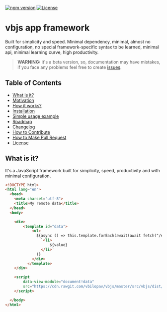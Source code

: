 [![npm version](https://badge.fury.io/js/vbjs.svg)](https://badge.fury.io/js/vbjs)
[![License](https://img.shields.io/badge/license-MIT%20License-brightgreen.svg)](https://github.com/vbilopav/vbjs/blob/master/src/vbjs/LICENSE.md)

# vbjs app framework

Built for simplicity and speed. Minimal dependency, minimal, almost no configuration, no special framework-specific syntax to be learned, minimal api, minimal learning curve, high productivity. 

> **WARNING:** it's a beta version, so, documentation may have mistakes, if you face any problems feel free to create [issues](https://github.com/vbilopav/vbjs).

## Table of Contents

- [What is it?](#what-is-it)
- [Motivation](#motivation)
- [How it works?](#how-it-works)
- [Installation](#installation)
- [Simple usage example](#usage)
- [Roadmap](#roadmap)
- [Changelog](#changelog)
- [How to Contribute](#how-to-contribute)
- [How to Make Pull Request](#how-to-make-pull-request)
- [License](#license)

## What is it?

It's a JavaScript framework built for simplicity, speed, productivity and with minimal configuration.

```html
<!DOCTYPE html>
<html lang="en">
  <head>
    <meta charset="utf-8">
    <title>My remote data</title>
  </head>
  <body>

    <div>
        <template id="data">
            <ul>
              ${async () => this.template.forEach(await(await fetch("/endpont/")).json(), value => 
                `<li>
                    ${value}
                </li>`
              )}
            </div>
          </template>
    </div>

    <script 
        data-view-module="document!data"
        src="https://cdn.rawgit.com/vbilopav/vbjs/master/src/vbjs/dist/1.1.9/bundle/vbjs.js">
    </script>

  </body>
</html>

```
